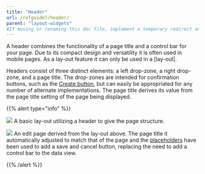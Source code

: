```yaml
---
title: "Header"
url: /refguide7/header/
parent: "layout-widgets"
#If moving or renaming this doc file, implement a temporary redirect and let the respective team know they should update the URL in the product. See Mapping to Products for more details.
---
```



A header combines the functionality of a page title and a control bar for your page. Due to its compact design and versatility it is often used in mobile pages. As a lay-out feature it can only be used in a [lay-out|.

Headers consist of three distinct elements: a left drop-zone, a right drop-zone, and a page title. The drop-zones are intended for confirmation buttons, such as the [Create button](/refguide7/new-button/), but can easily be appropriated for any number of alternate implementations. The page title derives its value from the page title setting of the page being displayed.

{{% alert type="info" %}}

![](/attachments/refguide7/desktop-modeler/pages/layout-widgets/header/header-layout.png)
A basic lay-out utilizing a header to give the page structure.

![](/attachments/refguide7/desktop-modeler/pages/layout-widgets/header/header-page.png)
An edit page derived from the lay-out above. The page title it automatically adjusted to match that of the page and the [placeholders](/refguide/placeholder/) have been used to add a save and cancel button, replacing the need to add a control bar to the data view.

{{% /alert %}}

